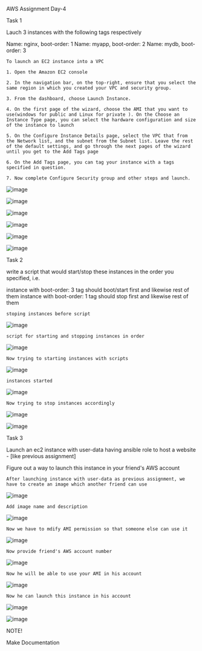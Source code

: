 AWS Assignment Day-4


Task 1

Lauch 3 instances with the following tags respectively

Name: nginx, boot-order: 1
Name: myapp, boot-order: 2
Name: mydb, boot-order: 3

```
To launch an EC2 instance into a VPC

1. Open the Amazon EC2 console

2. In the navigation bar, on the top-right, ensure that you select the same region in which you created your VPC and security group. 

3. From the dashboard, choose Launch Instance.

4. On the first page of the wizard, choose the AMI that you want to use(windows for public and Linux for private ). On the Choose an Instance Type page, you can select the hardware configuration and size of the instance to launch

5. On the Configure Instance Details page, select the VPC that from the Network list, and the subnet from the Subnet list. Leave the rest of the default settings, and go through the next pages of the wizard until you get to the Add Tags page

6. On the Add Tags page, you can tag your instance with a tags specified in question.

7. Now complete Configure Security group and other steps and launch.

```

![image](images/1.png)

![image](images/2.png)

![image](images/3.png)

![image](images/4.png)

![image](images/5.png)

![image](images/6.png)


Task 2

write a script that would start/stop these instances in the order you specified, i.e.


instance with boot-order: 3 tag should boot/start first and likewise rest of them
instance with boot-order: 1 tag should stop first and likewise rest of them

```
stoping instances before script
```

![image](images/7.png)

```
script for starting and stopping instances in order
```

![image](images/8.png)

```
Now trying to starting instances with scripts
```

![image](images/9.png)

```
instances started 
```

![image](images/10.png)

```
Now trying to stop instances accordingly
```
![image](images/11.png)

![image](images/12.png)


Task 3

Launch an ec2 instance with user-data having ansible role to host a website - [like previous assignment]

Figure out a way to launch this instance in your friend's AWS account

```
After launching instance with user-data as previous assignment, we have to create an image which another friend can use
```
![image](images/13.png)

```
Add image name and description 
```

![image](images/14.png)

```
Now we have to mdify AMI permission so that someone else can use it 
```
![image](images/15.png)

```
Now provide friend's AWS account number 
```

![image](images/16.png)

```
Now he will be able to use your AMI in his account
```
![image](images/17.png)

```
Now he can launch this instance in his account
```
![image](images/18.png)

![image](images/19.png)

NOTE!

Make Documentation